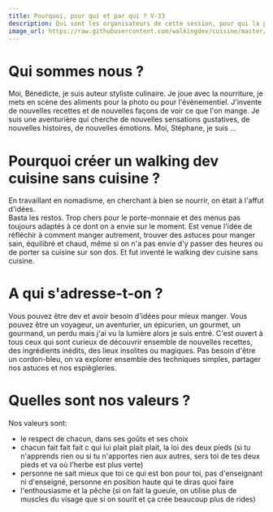 ```yaml
---
title: Pourquoi, pour qui et par qui ? V-33
description: Qui sont les organisateurs de cette session, pour qui la préparent-ils et quelle est leur vision
image_url: https://raw.githubusercontent.com/walkingdev/cuisine/master/media/sang.jpg
---
```


# Qui sommes nous ?

Moi, Bénédicte, je suis auteur styliste culinaire. Je joue avec la nourriture, je mets en scène des aliments pour la photo ou pour l'évènementiel. J'invente de nouvelles recettes et de nouvelles façons de voir ce que l'on mange. Je suis une aventurière qui cherche de nouvelles sensations gustatives, de nouvelles histoires, de nouvelles émotions.
Moi, Stéphane, je suis ...

# Pourquoi créer un walking dev cuisine sans cuisine ?

En travaillant en nomadisme, en cherchant à bien se nourrir, on était à l'affut d'idées.  
Basta les restos. Trop chers pour le porte-monnaie et des menus pas toujours adaptés à ce dont on a envie sur le moment.
Est venue l'idée de réfléchir à comment manger autrement, trouver des astuces pour manger sain, équilibré et chaud, même si on n'a pas envie d'y passer des heures ou de porter sa cuisine sur son dos.
Et fut inventé le walking dev cuisine sans cuisine.

# A qui s'adresse-t-on ?

Vous pouvez être dev et avoir besoin d'idées pour mieux manger. Vous pouvez être un voyageur, un aventurier, un épicurien, un gourmet, un gourmand, un perdu mais j'ai vu la lumière alors je suis entré.
C'est ouvert à tous ceux qui sont curieux de découvrir ensemble de nouvelles recettes, des ingrédients inédits, des lieux insolites ou magiques.
Pas besoin d'être un cordon-bleu, on va explorer ensemble des techniques simples, partager nos astuces et nos espiègleries.


# Quelles sont nos valeurs ?

Nos valeurs sont: 
* le respect de chacun, dans ses goûts et ses choix
* chacun fait fait fait c qui lui plait plait plait, la loi des deux pieds (si tu n'apprends rien ou si tu n'apportes rien aux autres, sers toi de tes deux pieds et va où l'herbe est plus verte)
* personne ne sait mieux que toi ce qui est bon pour toi, pas d'enseignant ni d'enseigné, personne en position haute qui te diras quoi faire
* l'enthousiasme et la pêche (si on fait la gueule, on utilise plus de muscles du visage que si on sourit et ça crée beaucoup plus de rides)

